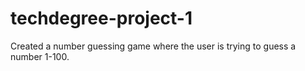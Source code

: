 # techdegree-project-1
Created a number guessing game where the user is trying to guess a number 1-100.

